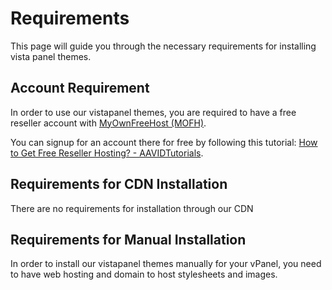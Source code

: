 # Requirements

This page will guide you through the necessary requirements for installing vista panel themes.

## Account Requirement

In order to use our vistapanel themes, you are required to have a free reseller account with [MyOwnFreeHost (MOFH)](https://myownfreehost.net/createreseller.php?ref=WybeNetwork).

You can signup for an account there for free by following this tutorial: [How to Get Free Reseller Hosting? - AAVIDTutorials](https://aavidtutorials.com/mofh/how-to-get-free-reseller-hosting/?ref=WybeNetwork).

## Requirements for CDN Installation

There are no requirements for installation through our CDN

## Requirements for Manual Installation

In order to install our vistapanel themes manually for your vPanel, you need to have web hosting and domain to host stylesheets and images.